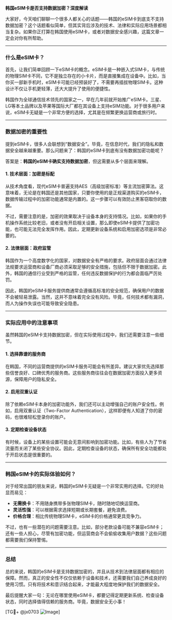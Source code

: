**韩国eSIM卡是否支持数据加密？深度解读**

大家好，今天咱们聊聊一个很多人都关心的话题——韩国的eSIM卡到底支不支持数据加密？这个话题看似简单，但其实背后涉及的技术、法律和实际应用场景都相当复杂。如果你正打算在韩国使用eSIM卡，或者对数据安全感兴趣，这篇文章一定会对你有所帮助。

---

### 什么是eSIM卡？

首先，让我们简单回顾一下eSIM卡的概念。eSIM卡是一种嵌入式SIM卡，与传统的物理SIM卡不同，它不是独立存在的小卡片，而是直接集成在设备中。比如，当你买一部新手机时，eSIM卡可能已经预装好了，不需要再插拔物理SIM卡。这种设计不仅让手机更轻薄，还大大提升了使用的便捷性。

韩国作为全球通信技术领先的国家之一，早在几年前就开始推广eSIM卡。三星、LG等本土品牌以及苹果等国际大厂都在其设备上支持eSIM功能。对于很多用户来说，eSIM卡无疑是一个非常方便的选择，尤其是在频繁更换运营商或旅行时。

---

### 数据加密的重要性

提到eSIM卡，很多人会联想到“数据安全”。毕竟，在信息时代，我们的隐私和数据安全越来越重要。那么问题来了：韩国的eSIM卡到底有没有数据加密功能呢？

答案是：**韩国的eSIM卡确实支持数据加密**，但这需要从多个层面来理解。

#### 1. 技术层面：加密是标配
从技术角度看，现代eSIM卡普遍支持AES（高级加密标准）等主流加密算法。这意味着，无论是在韩国还是其他国家，只要你使用的是正规渠道购买的eSIM卡，数据传输过程中的加密功能通常是内置的。这一步骤可以有效防止黑客窃取你的数据。

不过，需要注意的是，加密的效果取决于设备本身的支持情况。比如，如果你的手机操作系统比较老旧，或者没有开启相关设置，那么即使eSIM卡提供了加密功能，也可能无法完全发挥作用。因此，定期更新设备系统和启用加密选项是非常必要的。

#### 2. 法律层面：政府监管
韩国作为一个高度数字化的国家，对数据安全有严格的要求。政府层面会通过法律法规要求运营商和设备厂商必须采取足够的安全措施，包括但不限于数据加密。此外，韩国的通信行业受到严格的监管，任何违反数据保护的行为都会面临严厉处罚。

因此，韩国的eSIM卡服务提供商通常会遵循高标准的安全规范，确保用户的数据不会被轻易泄露。当然，这并不意味着完全没有风险。毕竟，任何技术都有漏洞，而人为操作失误也可能导致安全隐患。

---

### 实际应用中的注意事项

虽然韩国的eSIM卡支持数据加密，但在实际使用过程中，我们还需要注意一些细节。

#### 1. 选择靠谱的服务商
在韩国，不同的运营商提供的eSIM卡服务可能会有所差异。建议大家优先选择那些信誉良好、口碑优秀的服务商。这些服务商往往会在数据加密方面投入更多资源，保障用户的隐私安全。

#### 2. 启用双重认证
除了依赖eSIM卡本身的加密功能外，我们还可以主动增强自己的账户安全性。例如，启用双重认证（Two-Factor Authentication），这样即便有人知道了你的密码，也很难轻松登录你的账户。

#### 3. 定期检查设备状态
有时候，设备上的某些设置可能会无意间影响到加密功能。比如，有些人为了节省流量而关闭了某些安全协议。因此，定期检查设备的状态，确保所有安全功能都处于开启状态是很重要的。

---

### 韩国eSIM卡的实际体验如何？

对于经常出国的朋友来说，韩国的eSIM卡无疑是一个非常实用的选择。它的好处显而易见：

- **无需换卡**：不用随身携带多张物理SIM卡，随时随地切换运营商。
- **灵活性强**：可以根据需求选择短期或长期套餐，避免浪费。
- **价格合理**：相比传统物理SIM卡，eSIM卡的价格通常更具竞争力。

不过，也有一些潜在的问题需要注意。比如，部分老款设备可能不兼容eSIM卡；还有一些人担心，尽管有加密功能，但运营商会不会偷偷收集用户数据？这些问题都需要我们保持警惕。

---

### 总结

总的来说，韩国的eSIM卡是支持数据加密的，并且从技术到法律层面都有相应的保障。然而，真正的安全性不仅仅依赖于设备和技术，还需要我们自己养成良好的使用习惯。只有将技术和意识结合起来，才能最大程度地保护我们的数据安全。

最后提醒大家一句：无论在哪里使用eSIM卡，都要记得定期更新系统、检查设备状态，同时选择值得信赖的服务商。毕竟，数据安全无小事！

[TG💪+ @jx0703 ![Image](https://github.com/user-attachments/assets/dbca1d08-cadb-493c-b0ec-ad6f7a83f270)]